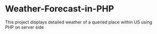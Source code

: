 # Weather-Forecast-in-PHP
This project displays detailed weather of a queried place within US using PHP on server side

